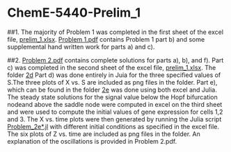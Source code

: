 # ChemE-5440-Prelim_1

##1.
The majority of Problem 1 was completed in the first sheet of the excel file, 
[prelim_1.xlsx](https://github.com/lenareeb/ChemE-5440-Prelim_1/blob/master/prelim_1/prelim_1.xlsx). 
[Problem 1.pdf](https://github.com/lenareeb/ChemE-5440-Prelim_1/blob/master/prelim_1/Problem%202.pdf) contains Problem 1 part b) 
and some supplemental hand written work for parts a) and c).

##2.
[Problem 2.pdf](https://github.com/lenareeb/ChemE-5440-Prelim_1/blob/master/prelim_1/Problem%202.pdf) contains complete solutions
for parts a), b), and f). Part c) was completed in the second sheet of the excel file, [prelim_1.xlsx](https://github.com/lenareeb/ChemE-5440-Prelim_1/blob/master/prelim_1/prelim_1.xlsx).
The folder [2d](https://github.com/lenareeb/ChemE-5440-Prelim_1/tree/master/prelim_1/2d0) Part d) was done entirely in 
Juia for the three specified values of S.The three plots of X vs. S are included as png files in the folder. 
Part e), which can be found in the folder [2e](https://github.com/lenareeb/ChemE-5440-Prelim_1/tree/master/prelim_1/2e) was done 
using both excel and Julia. The steady state solutions for the signal value below the Hopf bifurcation nodeand above the saddle 
node were computed in excel on the third sheet and were used to compute the initial values of gene expression for cells 1,2 and 3.
The X vs. time plots were then generated by running the Julia script [Problem_2e*.jl](https://github.com/lenareeb/ChemE-5440-Prelim_1/blob/master/prelim_1/2e/Problem_2e*.jl) with different initial
conditions as specified in the excel file. The six plots of Z vs. time are included as png files in the folder. An explanation of the 
oscillations is provided in Problem 2.pdf.
